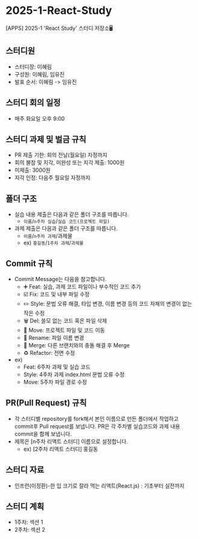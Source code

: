 # 2025-1-React-Study
[APPS] 2025-1 'React Study' 스터디 저장소🖥️

## 스터디원

- 스터디장: 이혜림
- 구성원: 이혜림, 임유진
- 발표 순서: 이혜림 -> 임유진

## 스터디 회의 일정

- 매주 화요일 오후 9:00

## 스터디 과제 및 벌금 규칙

- PR 제출 기한: 회의 전날(월요일) 자정까지
- 회의 불참 및 지각, 미완성 또는 지각 제출: 1000원
- 미제출: 3000원
- 지각 인정: 다음주 월요일 자정까지

## 폴더 구조

- 실습 내용 제출은 다음과 같은 폴더 구조를 따릅니다.
  - `이름`/`n주차 실습`/`실습 코드(프로젝트 파일)`
- 과제 제출은 다음과 같은 폴더 구조를 따릅니다.
  - `이름`/`n주차 과제`/과제물
  - ex) `홍길동`/`1주차 과제`/`과제물`
 
## Commit 규칙

- Commit Message는 다음을 참고합니다.
  - ➕ Feat: 실습, 과제 코드 파일이나 부수적인 코드 추가
  - ☑️ Fix: 코드 및 내부 파일 수정
  - ✏️ Style: 문법 오류 해결, 타입 변경, 이름 변경 등의 코드 자체의 변경이 없는 작은 수정
  - 🗑️ Del: 쓸모 없는 코드 혹은 파일 삭제
  - 🚚 Move: 프로젝트 파일 및 코드 이동
  - 📛 Rename: 파일 이름 변경
  - 🔀 Merge: 다른 브랜치와의 충돌 해결 후 Merge
  - ♻️ Refactor: 전면 수정
- ex)
  - Feat: 6주차 과제 및 실습 코드
  - Style: 4주차 과제 index.html 문법 오류 수정
  - Move: 5주차 파일 경로 수정

## PR(Pull Request) 규칙

- 각 스터디별 repository를 fork해서 본인 이름으로 만든 폴더에서 작업하고 commit후 Pull request를 보냅니다.
PR은 각 주차별 실습코드와 과제 내용 commit을 함께 보냅니다.
- 제목은 [n주차 리액트 스터디] 이름으로 설정합니다.
  - ex) [2주차 리액트 스터디] 홍길동
 
## 스터디 자료

- 인프런(이정환)-한 입 크기로 잘라 먹는 리액트(React.js) : 기초부터 실전까지

## 스터디 계획

- 1주차: 섹션 1
- 2주차: 섹션 2
